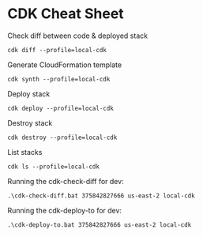 # CDK Cheat Sheet

Check diff between code & deployed stack

```
cdk diff --profile=local-cdk
```

Generate CloudFormation template

```
cdk synth --profile=local-cdk
```

Deploy stack

```
cdk deploy --profile=local-cdk
```

Destroy stack

```
cdk destroy --profile=local-cdk
```

List stacks

```
cdk ls --profile=local-cdk
```

Running the cdk-check-diff for dev:

```
.\cdk-check-diff.bat 375842827666 us-east-2 local-cdk
```

Running the cdk-deploy-to for dev:

```
.\cdk-deploy-to.bat 375842827666 us-east-2 local-cdk
```
